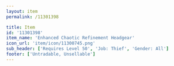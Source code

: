 ```yaml
---
layout: item
permalink: /11301398

title: Item
id: '11301398'
item_name: 'Enhanced Chaotic Refinement Headgear'
icon_url: 'item/icon/11300745.png'
sub_header: ['Requires Level 50', 'Job: Thief', 'Gender: All']
footer: ['Untradable, Unsellable']
---
```

